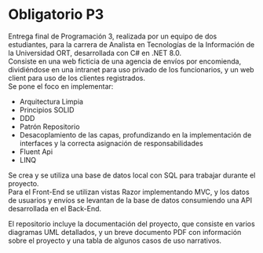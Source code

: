 # Obligatorio P3 
Entrega final de Programación 3, realizada por un equipo de dos estudiantes, para la carrera de Analista en Tecnologías de la Información de la Universidad ORT, desarrollada con C# en .NET 8.0.  
Consiste en una web ficticia de una agencia de envíos por encomienda, dividiéndose en una intranet para uso privado de los funcionarios, y un web client para uso de los clientes registrados.   
Se pone el foco en implementar:
- Arquitectura Limpia
- Principios SOLID
- DDD
- Patrón Repositorio
- Desacoplamiento de las capas, profundizando en la implementación de interfaces y la correcta asignación de responsabilidades
- Fluent Api
- LINQ
    
Se crea y se utiliza una base de datos local con SQL para trabajar durante el proyecto.  
Para el Front-End se utilizan vistas Razor implementando MVC, y los datos de usuarios y envíos se levantan de la base de datos consumiendo una API desarrollada en el Back-End.

El repositorio incluye la documentación del proyecto, que consiste en varios diagramas UML detallados, y un breve documento PDF con información sobre el proyecto y una tabla de algunos casos de uso narrativos.
